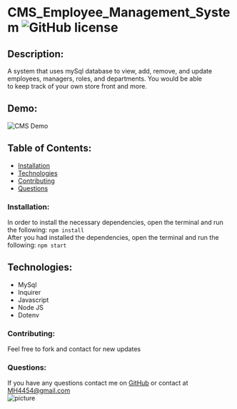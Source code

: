 # CMS_Employee_Management_System  ![GitHub license](https://img.shields.io/github/license/Naereen/StrapDown.js.svg)

## Description:
A system that uses mySql database to view, add, remove, and update employees, managers, roles, and departments. You would be able <br>
to keep track of your own store front and more. 

## Demo:
![CMS Demo](./assets/CMS_Demo.gif)
## Table of Contents:
* [Installation](#installation)
* [Technologies](#technologies)
* [Contributing](#contributing)
* [Questions](#questions)

### Installation:
In order to install the necessary dependencies, open the terminal and run the following:
```npm install```
<br>
After you had installed the dependencies, open the terminal and run the following:
```npm start```

## Technologies:
* MySql
* Inquirer
* Javascript
* Node JS
* Dotenv

### Contributing:
Feel free to fork and contact for new updates

### Questions:
If you have any questions contact me on [GitHub](https://github.com/MH4454) or contact at MH4454@gmail.com<br>
![picture](https://github.com/MH4454.png?size=80)